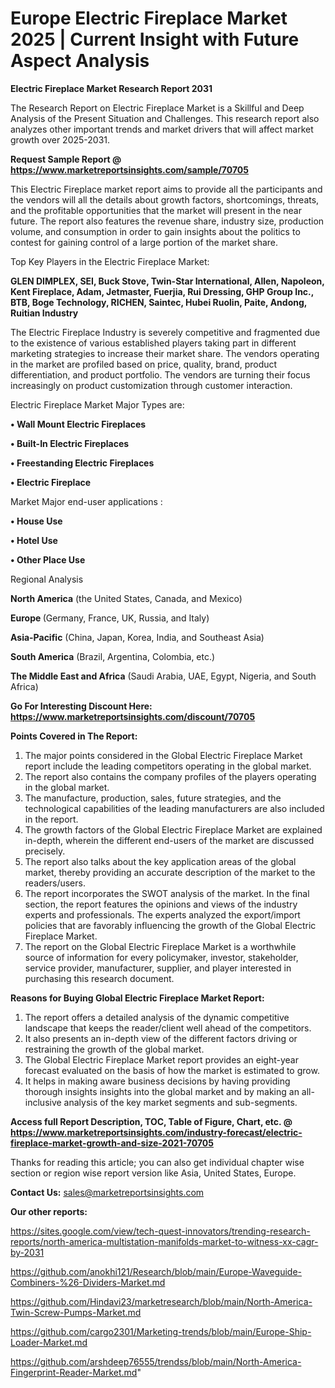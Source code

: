 # Europe Electric Fireplace Market 2025 | Current Insight with Future Aspect Analysis

<strong>Electric Fireplace Market Research Report 2031</strong>

The Research Report on Electric Fireplace Market is a Skillful and Deep Analysis of the Present Situation and Challenges. This research report also analyzes other important trends and market drivers that will affect market growth over 2025-2031.

<strong>Request Sample Report @ <a href=https://www.marketreportsinsights.com/sample/70705>https://www.marketreportsinsights.com/sample/70705</a></strong>

This Electric Fireplace market report aims to provide all the participants and the vendors will all the details about growth factors, shortcomings, threats, and the profitable opportunities that the market will present in the near future. The report also features the revenue share, industry size, production volume, and consumption in order to gain insights about the politics to contest for gaining control of a large portion of the market share.

Top Key Players in the Electric Fireplace Market:

<strong>GLEN DIMPLEX, SEI, Buck Stove, Twin-Star International, Allen, Napoleon, Kent Fireplace, Adam, Jetmaster, Fuerjia, Rui Dressing, GHP Group Inc., BTB, Boge Technology, RICHEN, Saintec, Hubei Ruolin, Paite, Andong, Ruitian Industry</strong>

The Electric Fireplace Industry is severely competitive and fragmented due to the existence of various established players taking part in different marketing strategies to increase their market share. The vendors operating in the market are profiled based on price, quality, brand, product differentiation, and product portfolio. The vendors are turning their focus increasingly on product customization through customer interaction.

Electric Fireplace Market Major Types are:

<strong>• Wall Mount Electric Fireplaces

• Built-In Electric Fireplaces

• Freestanding Electric Fireplaces

• Electric Fireplace</strong>

Market Major end-user applications :

<strong>• House Use

• Hotel Use

• Other Place Use</strong>

Regional Analysis

</u><strong><b>North America</b></strong> (the United States, Canada, and Mexico)

<strong><b>Europe </b></strong>(Germany, France, UK, Russia, and Italy)

<strong><b>Asia-Pacific</b></strong> (China, Japan, Korea, India, and Southeast Asia)

<strong><b>South America</b></strong> (Brazil, Argentina, Colombia, etc.)

<strong><b>The Middle East and Africa</b></strong> (Saudi Arabia, UAE, Egypt, Nigeria, and South Africa)

<strong>Go For Interesting Discount Here: <a href=https://www.marketreportsinsights.com/discount/70705>https://www.marketreportsinsights.com/discount/70705</a></strong>

<strong>Points Covered in The Report:</strong>
<ol>
  <li>The major points considered in the Global Electric Fireplace Market report include the leading competitors operating in the global market.</li>
  <li>The report also contains the company profiles of the players operating in the global market.</li>
  <li>The manufacture, production, sales, future strategies, and the technological capabilities of the leading manufacturers are also included in the report.</li>
  <li>The growth factors of the Global Electric Fireplace Market are explained in-depth, wherein the different end-users of the market are discussed precisely.</li>
  <li>The report also talks about the key application areas of the global market, thereby providing an accurate description of the market to the readers/users.</li>
  <li>The report incorporates the SWOT analysis of the market. In the final section, the report features the opinions and views of the industry experts and professionals. The experts analyzed the export/import policies that are favorably influencing the growth of the Global Electric Fireplace Market.</li>
  <li>The report on the Global Electric Fireplace Market is a worthwhile source of information for every policymaker, investor, stakeholder, service provider, manufacturer, supplier, and player interested in purchasing this research document.</li>
</ol>
<strong>Reasons for Buying Global Electric Fireplace Market Report:</strong>

<ol>
  <li>The report offers a detailed analysis of the dynamic competitive landscape that keeps the reader/client well ahead of the competitors.</li>
  <li>It also presents an in-depth view of the different factors driving or restraining the growth of the global market.</li>
  <li>The Global Electric Fireplace Market report provides an eight-year forecast evaluated on the basis of how the market is estimated to grow.</li>
  <li>It helps in making aware business decisions by having providing thorough insights insights into the global market and by making an all-inclusive analysis of the key market segments and sub-segments.</li>
</ol>
<strong>Access full Report Description, TOC, Table of Figure, Chart, etc. @ <a href=https://www.marketreportsinsights.com/industry-forecast/electric-fireplace-market-growth-and-size-2021-70705>https://www.marketreportsinsights.com/industry-forecast/electric-fireplace-market-growth-and-size-2021-70705</a></strong>


Thanks for reading this article; you can also get individual chapter wise section or region wise report version like Asia, United States, Europe.

<strong>Contact Us:</strong>
sales@marketreportsinsights.com

<strong>Our other reports:</strong>

<a href=https://sites.google.com/view/tech-quest-innovators/trending-research-reports/north-america-multistation-manifolds-market-to-witness-xx-cagr-by-2031>https://sites.google.com/view/tech-quest-innovators/trending-research-reports/north-america-multistation-manifolds-market-to-witness-xx-cagr-by-2031</a>

<a href=https://github.com/anokhi121/Research/blob/main/Europe-Waveguide-Combiners-%26-Dividers-Market.md>https://github.com/anokhi121/Research/blob/main/Europe-Waveguide-Combiners-%26-Dividers-Market.md</a>

<a href=https://github.com/Hindavi23/marketresearch/blob/main/North-America-Twin-Screw-Pumps-Market.md>https://github.com/Hindavi23/marketresearch/blob/main/North-America-Twin-Screw-Pumps-Market.md</a>

<a href=https://github.com/cargo2301/Marketing-trends/blob/main/Europe-Ship-Loader-Market.md>https://github.com/cargo2301/Marketing-trends/blob/main/Europe-Ship-Loader-Market.md</a>

<a href=https://github.com/arshdeep76555/trendss/blob/main/North-America-Fingerprint-Reader-Market.md>https://github.com/arshdeep76555/trendss/blob/main/North-America-Fingerprint-Reader-Market.md</a>"
